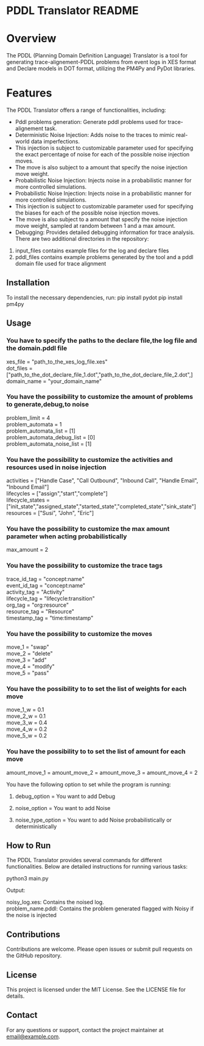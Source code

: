 # PDDL Translator README

# Overview

The PDDL (Planning Domain Definition Language) Translator is a tool for generating trace-alignement-PDDL problems from event logs in XES format and Declare models in DOT format, utilizing the PM4Py and PyDot libraries.

# Features

The PDDL Translator offers a range of functionalities, including:

- Pddl problems generation: Generate pddl problems used for trace-alignement task. <br />
- Deterministic Noise Injection: Adds noise to the traces to mimic real-world data imperfections. <br />
- This injection is subject to customizable parameter used for specifying the exact percentage of noise for each of the possible noise injection moves. <br />
- The move is also subject to a amount that specify the noise injection move weight. <br />
- Probabilistic Noise Injection: Injects noise in a probabilistic manner for more controlled simulations. <br />
- Probabilistic Noise Injection: Injects noise in a probabilistic manner for more controlled simulations. <br />
- This injection is subject to customizable parameter used for specifying the biases for each of the possible noise injection moves. <br />
- The move is also subject to a amount that specify the noise injection move weight, sampled at random between 1 and a max amount. <br />
- Debugging: Provides detailed debugging information for trace analysis. <br />
There are two additional directories in the repository: <br />
1) input_files contains example files for the log and declare files <br />
2) pddl_files contains example problems generated by the tool and a pddl domain file used for trace alignment <br />

## Installation

To install the necessary dependencies, run:
pip install pydot
pip install pm4py

## Usage

### You have to specify the paths to the declare file,the log file and the domain.pddl file
xes_file = "path_to_the_xes_log_file.xes" <br />
dot_files =["path_to_the_dot_declare_file_1.dot","path_to_the_dot_declare_file_2.dot",] <br />
domain_name = "your_domain_name" <br />
### You have the possibility to customize the amount of problems to generate,debug,to noise
problem_limit = 4 <br />
problem_automata = 1  <br />
problem_automata_list = [1]  <br />
problem_automata_debug_list = [0]<br />
problem_automata_noise_list = [1]  <br />
### You have the possibility to customize the activities and resources used in noise injection
activities = ["Handle Case", "Call Outbound", "Inbound Call", "Handle Email", "Inbound Email"] <br />
lifecycles = ["assign","start","complete"] <br />
lifecycle_states = ["init_state","assigned_state","started_state","completed_state","sink_state"] <br />
resources = ["Susi", "John", "Eric"] <br />
### You have the possibility to customize the max amount parameter when acting probabilistically
max_amount = 2 <br />
### You have the possibility to customize the trace tags
trace_id_tag = "concept:name" <br />
event_id_tag = "concept:name" <br />
activity_tag = "Activity" <br />
lifecycle_tag = "lifecycle:transition" <br />
org_tag = "org:resource" <br />
resource_tag = "Resource" <br />
timestamp_tag = "time:timestamp" <br />
### You have the possibility to customize the moves
move_1 = "swap" <br />
move_2 = "delete" <br />
move_3 = "add" <br />
move_4 = "modify" <br />
move_5 = "pass" <br />
### You have the possibility to to set the list of weights for each move
move_1_w = 0.1 <br />
move_2_w = 0.1 <br />
move_3_w = 0.4 <br />
move_4_w = 0.2 <br />
move_5_w = 0.2 <br />
### You have the possibility to to set the list of amount for each move
amount_move_1 = amount_move_2 = amount_move_3 = amount_move_4 = 2 <br />


You have the following option to set while the program is running:<br />

1) debug_option = You want to add Debug <br />

2) noise_option = You want to add Noise <br />

3) noise_type_option = You want to add Noise probabilistically or deterministically <br />
    
## How to Run

The PDDL Translator provides several commands for different functionalities. Below are detailed instructions for running various tasks:<br />

python3 main.py <br />

Output: <br />

noisy_log.xes: Contains the noised log. <br />
problem_name.pddl: Contains the problem generated flagged with Noisy if the noise is injected <br />

## Contributions 

Contributions are welcome. Please open issues or submit pull requests on the GitHub repository.

## License

This project is licensed under the MIT License. See the LICENSE file for details.

## Contact

For any questions or support, contact the project maintainer at email@example.com.
